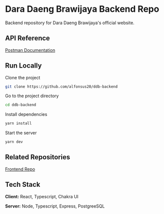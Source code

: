 
# Dara Daeng Brawijaya Backend Repo

Backend repository for Dara Daeng Brawijaya's official website.
## API Reference
[Postman Documentation](https://documenter.getpostman.com/view/12125549/Uz5NhsZT#5701a9ad-1058-4617-ac75-2c4754251526)


## Run Locally

Clone the project

```bash
git clone https://github.com/alfonsus20/ddb-backend
```

Go to the project directory

```bash
cd ddb-backend
```

Install dependencies

```bash
yarn install
```

Start the server

```bash
yarn dev
```


## Related Repositories
[Frontend Repo](https://github.com/alfonsus20/ddb-nextjs)
## Tech Stack

**Client:** React, Typescript, Chakra UI

**Server:** Node, Typescript, Express, PostgreeSQL
